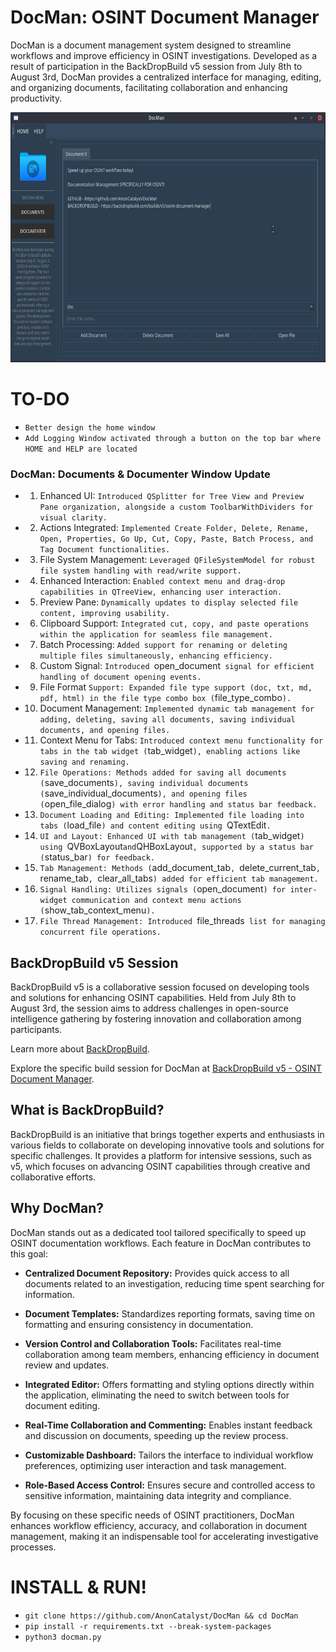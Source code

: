 # DocMan: OSINT Document Manager

DocMan is a document management system designed to streamline workflows and improve efficiency in OSINT investigations. Developed as a result of participation in the BackDropBuild v5 session from July 8th to August 3rd, DocMan provides a centralized interface for managing, editing, and organizing documents, facilitating collaboration and enhancing productivity.

<img src="src/img/screenshot.png" alt="DocMan: Document Manager (GUI) - screenshot" width="700" height="400"/>

# TO-DO
- `Better design the home window`
- `Add Logging Window activated through a button on the top bar where HOME and HELP are located`

### DocMan: Documents & Documenter Window Update

- 1. Enhanced UI: `Introduced QSplitter for Tree View and Preview Pane organization, alongside a custom ToolbarWithDividers for visual clarity.`
- 2. Actions Integrated: `Implemented Create Folder, Delete, Rename, Open, Properties, Go Up, Cut, Copy, Paste, Batch Process, and Tag Document functionalities.`
- 3. File System Management: `Leveraged QFileSystemModel for robust file system handling with read/write support.`
- 4. Enhanced Interaction: `Enabled context menu and drag-drop capabilities in QTreeView, enhancing user interaction.`
- 5. Preview Pane: `Dynamically updates to display selected file content, improving usability.`
- 6. Clipboard Support: `Integrated cut, copy, and paste operations within the application for seamless file management.`
- 7. Batch Processing: `Added support for renaming or deleting multiple files simultaneously, enhancing efficiency.`
- 8. Custom Signal: `Introduced `open_document` signal for efficient handling of document opening events.`
- 9. File Format `Support: Expanded file type support (doc, txt, md, pdf, html) in the file type combo box (`file_type_combo`).`
- 10. Document Management: `Implemented dynamic tab management for adding, deleting, saving all documents, saving individual documents, and opening files.`
- 11. Context Menu for Tabs: `Introduced context menu functionality for tabs in the tab widget (`tab_widget`), enabling actions like saving and renaming.`
- 12. `File Operations: Methods added for saving all documents (`save_documents`), saving individual documents (`save_individual_documents`), and opening files (`open_file_dialog`) with error handling and status bar feedback.`
- 13. `Document Loading and Editing: Implemented file loading into tabs (`load_file`) and content editing using `QTextEdit`.`
- 14. `UI and Layout: Enhanced UI with tab management (`tab_widget`) using `QVBoxLayout` and `QHBoxLayout`, supported by a status bar (`status_bar`) for feedback.`
- 15. `Tab Management: Methods (`add_document_tab`, `delete_current_tab`, `rename_tab`, `clear_all_tabs`) added for efficient tab management.`
- 16. `Signal Handling: Utilizes signals (`open_document`) for inter-widget communication and context menu actions (`show_tab_context_menu`).`
- 17. `File Thread Management: Introduced `file_threads` list for managing concurrent file operations.`

## BackDropBuild v5 Session

BackDropBuild v5 is a collaborative session focused on developing tools and solutions for enhancing OSINT capabilities. Held from July 8th to August 3rd, the session aims to address challenges in open-source intelligence gathering by fostering innovation and collaboration among participants.

Learn more about [BackDropBuild](https://backdropbuild.com).

Explore the specific build session for DocMan at [BackDropBuild v5 - OSINT Document Manager](https://backdropbuild.com/builds/v5/osint-document-manager).

## What is BackDropBuild?

BackDropBuild is an initiative that brings together experts and enthusiasts in various fields to collaborate on developing innovative tools and solutions for specific challenges. It provides a platform for intensive sessions, such as v5, which focuses on advancing OSINT capabilities through creative and collaborative efforts.

## Why DocMan?

DocMan stands out as a dedicated tool tailored specifically to speed up OSINT documentation workflows. Each feature in DocMan contributes to this goal:

- **Centralized Document Repository:** Provides quick access to all documents related to an investigation, reducing time spent searching for information.
  
- **Document Templates:** Standardizes reporting formats, saving time on formatting and ensuring consistency in documentation.
  
- **Version Control and Collaboration Tools:** Facilitates real-time collaboration among team members, enhancing efficiency in document review and updates.
  
- **Integrated Editor:** Offers formatting and styling options directly within the application, eliminating the need to switch between tools for document editing.
  
- **Real-Time Collaboration and Commenting:** Enables instant feedback and discussion on documents, speeding up the review process.
  
- **Customizable Dashboard:** Tailors the interface to individual workflow preferences, optimizing user interaction and task management.
  
- **Role-Based Access Control:** Ensures secure and controlled access to sensitive information, maintaining data integrity and compliance.

By focusing on these specific needs of OSINT practitioners, DocMan enhances workflow efficiency, accuracy, and collaboration in document management, making it an indispensable tool for accelerating investigative processes.

# INSTALL & RUN!
- `git clone https://github.com/AnonCatalyst/DocMan && cd DocMan`
- `pip install -r requirements.txt --break-system-packages`
- `python3 docman.py`
